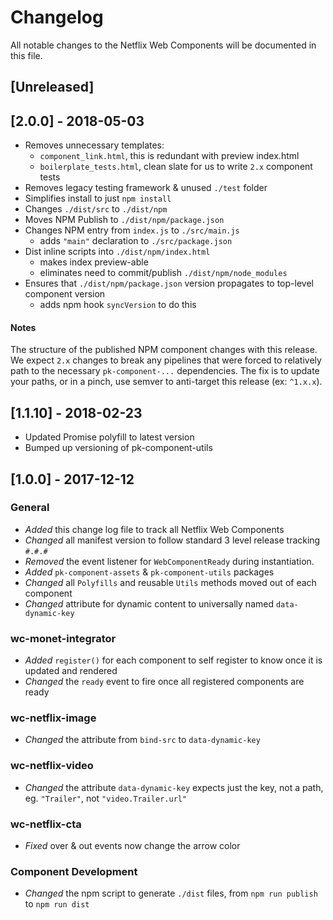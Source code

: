 # Changelog
All notable changes to the Netflix Web Components will be documented in this file.

## [Unreleased]

## [2.0.0] - 2018-05-03
- Removes unnecessary templates:
    - `component_link.html`, this is redundant with preview index.html
    - `boilerplate_tests.html`, clean slate for us to write `2.x` component tests
- Removes legacy testing framework & unused `./test` folder
- Simplifies install to just `npm install`
- Changes `./dist/src` to `./dist/npm`
- Moves NPM Publish to `./dist/npm/package.json`
- Changes NPM entry from `index.js` to `./src/main.js`
    - adds `"main"` declaration to `./src/package.json`
- Dist inline scripts into `./dist/npm/index.html`
    - makes index preview-able
    - eliminates need to commit/publish `./dist/npm/node_modules`
- Ensures that `./dist/npm/package.json` version propagates to top-level component version
    - adds npm hook `syncVersion` to do this

#### Notes
The structure of the published NPM component changes with this release. We expect `2.x` changes to break any pipelines that 
were forced to relatively path to the necessary `pk-component-...` dependencies. The fix is to update your paths, or in a pinch, use semver to anti-target this 
release (ex: `^1.x.x`).

## [1.1.10] - 2018-02-23
- Updated Promise polyfill to latest version
- Bumped up versioning of pk-component-utils

## [1.0.0] - 2017-12-12
### General
- _Added_ this change log file to track all Netflix Web Components
- _Changed_ all manifest version to follow standard 3 level release tracking `#.#.#`
- _Removed_ the event listener for `WebComponentReady` during instantiation.
- _Added_ `pk-component-assets` & `pk-component-utils` packages
- _Changed_ all `Polyfills` and reusable `Utils` methods moved out of each component
- _Changed_ attribute for dynamic content to universally named `data-dynamic-key`

### wc-monet-integrator
- _Added_ `register()` for each component to self register to know once it is updated and rendered
- _Changed_ the `ready` event to fire once all registered components are ready

### wc-netflix-image
- _Changed_ the attribute from `bind-src` to `data-dynamic-key` 

### wc-netflix-video
- _Changed_ the attribute `data-dynamic-key` expects just the key, not a path, eg. `"Trailer"`, not `"video.Trailer.url"`

### wc-netflix-cta
- _Fixed_ over & out events now change the arrow color

### Component Development
- _Changed_ the npm script to generate `./dist` files, from `npm run publish` to `npm run dist`
